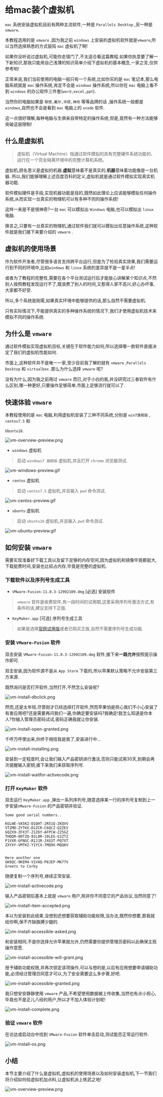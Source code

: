 # 给mac装个虚拟机

`mac` 系统安装虚拟机目前有两种主流软件,一种是 `Parallels Desktop` ,另一种是 `vmware`.

本教程选用的是 `vmware` ,因为我之前 `windows` 上安装的虚拟机软件就是`vmware`,所以当然选择熟悉的方式鼓捣 `mac` 虚拟机了啊!

如果你没听说过虚拟机,可能你走错门了,不太适合看这篇教程.如果你执意要了解一下新知识,那我只能用自己浅薄的知识简单介绍下虚拟机的基本概念,一家之言,仅供参考哟!

正常来说,我们当前使用的电脑一般只有一个系统,比如你买的是 `mac` 笔记本,那么电脑系统就是 `mac` 操作系统,肯定不会是 `windows` 操作系统,所以你在 `mac` 电脑上看不到 `windows` 的办公软件三件套(`word,excel,ppt`).

当然你的电脑如果是 `联想,戴尔,华硕,神舟` 等等品牌的话 ,操作系统一般都是 `windows`,自然也不会是看到 `mac` 电脑上的 `xcode` 软件.

这一点很好理解,每种电脑与生俱来自带特定的操作系统,但是,竟然有一种方法能够突破这层限制!

## 什么是虚拟机

> 虚拟机（Virtual Machine）指通过软件模拟的具有完整硬件系统功能的、运行在一个完全隔离环境中的完整计算机系统。

虚拟机,顾名思义是虚拟的机器.**虚拟**意味着不是真实的,**机器**意味着功能像是一台机器.
所以,我们能够理解上述百度百科的定义,虚拟机就是通过软件模拟实现真实机器功能.

软件模拟硬件是手段,实现机器功能是目的,既然如此理论上应该能够模拟任何操作系统,从而实现一台真实的物理机可以有多种不同的操作系统!

这样一来是不是很神奇?一台 `mac` 可以模拟出 `Windows` 电脑,也可以模拟出 `linux` 电脑.

换言之,只要有一台真实的物理机,通过软件我们就可以模拟出任意操作系统,这种软件就是我们接下来要介绍的 `vmware` .

## 虚拟机的使用场景

作为软件开发者,尽管很多语言支持跨平台运行,但是为了检验真实效果,我们需要运行到不同的环境中,比如`windows` 和 `linux` 系统的差异就不是一星半点!

或者为了教程的完整性,需要在各个平台测试运行后才能放心讲解某个知识点,不然别人按照教程发现运行不了,既浪费了别人的时间,又惹得人家不高兴,好心办坏事,大家都不好受.

所以,多个系统是刚需,如果真实环境中能够提供的话,那么自然不需要虚拟机.

只有实际情况下,不能提供真实的多种操作系统的情况下,我们才使用虚拟机技术来模拟不同的操作系统.

## 为什么是 `vmware`

通过软件模拟实现虚拟机目标,关键在于软件能力如何,所以选择哪一款软件直接决定了我们的虚拟机性能如何.

市面上,这种软件并不是唯一一家,至少目前我了解的就有 `vmware` ,`Parallels Desktop` 和 `virtualbox` .那么为什么选择 `vmware` 呢?

没有为什么,因为我之前用过 `vmware` 而已,对于小白的我,并没研究过三者软件有什么区别,哪一种更好,只要操作足够简单,市面上足够流行就可以了.

## 快速体验 `vmware`

本教程使用的是 `mac` 电脑,利用虚拟机安装了三种不同系统,分别是 `win7旗舰版` , `centos7.5` 和

`Ubuntu18`.

![vm-overview-preview.png](./images/vm-overview-preview.png)

- `windows` 虚拟机

> 启动 `windows7 旗舰版` 虚拟机,并且打开 `chrome` 浏览器测试.

![vm-windows-preview.gif](./images/vm-windows-preview.gif)

- `centos` 虚拟机

> 启动 `centos7.5` 虚拟机,并且输入 `pwd` 命令测试.

![vm-centos-preview.gif](./images/vm-centos-preview.gif)

- `ubuntu` 虚拟机

> 启动 `ubuntu18` 虚拟机,并且输入 `pwd` 命令测试.

![vm-ubuntu-preview.gif](./images/vm-ubuntu-preview.gif)

## 如何安装 `vmware`

需要实现准备好下载工具以及留下足够的内存空间,因为虚拟机和镜像毕竟都挺大,下载挺费时间,安装也比较占内存,毕竟是完整的虚拟机.

### 下载软件以及序列号生成工具

- `VMware-Fusion-11.0.3-12992109.dmg` [必选] 安装软件

> `vmware` 软件是收费软件,有一段时间的试用期,这里采用序列号激活方式,有条件的话,建议支持下正版.

- `KeyMaker.app` [可选] 序列号生成工具

> 如果是选择[官网试用版](https://my.vmware.com/cn/web/vmware/downloads)或者已购买正版,自然不需要序列号生成功能.

### 安装 `VMware-Fusion` 软件

双击安装 `VMware-Fusion-11.0.3-12992109.dmg` 软件,接下来**一路允许**按照提示操作即可.

双击安装,因为软件源不是从 `App Store` 下载的,所以苹果默认策略不允许安装第三方来源.

既然询问是否打开软件,当然打开,不然怎么安装呢?

![vm-install-dbclick.png](./images/vm-install-dbclick.png)

然而,还是太年轻,尽管刚才已经选择打开软件,然而苹果怕是担心我们不小心安装了有害应用吧?还是需要再问我们一遍,你确定要安装吗?我确定!我怎么知道是你本人?你输入管理员密码试试,密码正确我就让你安装.

![vm-install-open-granted.png](./images/vm-install-open-granted.png)

千呼万呼使出来,你终于相信我是我了,安装进行中...

![vm-install-installing.png](./images/vm-install-installing.png)

安装到一定程度时,会让我们输入产品密钥进行激活,否则只能试用30天,到期会再次提醒输入密钥,接下来我们来获取序列号.

![vm-install-waitfor-activecode.png](./images/vm-install-waitfor-activecode.png)

### 打开 `KeyMaker` 软件

双击运行 `KeyMaker.app` ,弹出一系列序列号,随意选择某一行的序列号复制到上一步安装`VMware-Fusion` 的产品密钥并验证.

```
Some good serial numbers..

KGLWE-VA5KZ-D1QHT-2R51Q-ZKQVV
VTZMD-ZYTKX-D1ZCR-C6QCZ-QZZEV
GQZX9-ZFX3T-Z1Z6Y-AFPCW-ZZ5GZ
THQQR-00TZQ-81L0R-10LEG-G2ZTZ
P1VXR-GFNGC-R1JJR-JXG3T-PQ7XT
ZXYXY-VMTKZ-Y1YCX-7MQ9X-MQQ6V


Here another one
GK9QC-9KEM4-V1VAQ-P8JEP-MK77V
Greets to Corby
```

随便复制一个序列号,继续正常安装.

![vm-install-activecode.png](./images/vm-install-activecode.png)

输入产品密钥后基本上就是 `vmware` 用户,除非你不同意它的产品协议,当然同意了!

![vm-install-item-accepted.png](./images/vm-install-item-accepted.png)

本以为安装到此结束,没想到还想要获取辅助功能权限,没办法,既然你想要,那我就给你啊,保不齐缺胳膊少腿的.

![vm-install-accessible-asked.png](./images/vm-install-accessible-asked.png)

和安装相同,不是你选择允许苹果就允许,仍然需要你提供管理员密码以此确保主观操作意愿.

![vm-install-accessible-will-grant.png](./images/vm-install-accessible-will-grant.png)

授予辅助功能权限,并再次锁定该项操作,可以与想的是,以后有应用想要申请辅助功能,必须经过管理员同意才可以,为了安全需要这么多步骤,好吧.

![vm-install-accessible-granted.png](./images/vm-install-accessible-granted.png)

我只想安安静静使用 `vmware` 产品,不希望使用数据被上传收集,当然也有点小担心,毕竟也不是正儿八经的用户,所以才不加入体验计划呢!

![vm-install-complete.png](./images/vm-install-complete.png)

### 验证 `vmware` 软件

在访达或启动台中找到 `VMware-Fusion` 软件单击启动,测试能否正常运行软件.

![vm-install-os.png](./images/vm-install-os.png)

## 小结

本节主要介绍了什么是虚拟机,虚拟机的使用场景以及如何安装虚拟机,下一节我们将介绍如何给虚拟机加点料,让虚拟机派上练武之地!

![vm-overview-preview.png](./images/vm-overview-preview.png)



